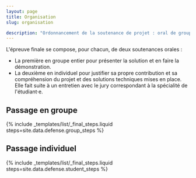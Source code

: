 ```yaml
---
layout: page
title: Organisation
slug: organisation

description: "Ordonnancement de la soutenance de projet : oral de groupe et oraux individuels."
---
```


L'épreuve finale se compose, pour chacun, de deux soutenances orales :

* La première en groupe entier pour présenter la solution et en faire la démonstration.
* La deuxième en individuel pour justifier sa propre contribution et sa compréhension du projet et des solutions
  techniques mises en place.
  <br>Elle fait suite à un entretien avec le jury correspondant à la spécialité de l'étudiant·e.

## Passage en groupe

{% include _templates/list/_final_steps.liquid steps=site.data.defense.group_steps %}

## Passage individuel

{% include _templates/list/_final_steps.liquid steps=site.data.defense.student_steps %}
